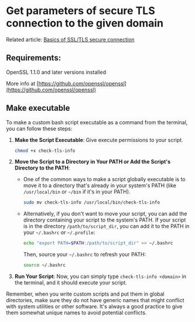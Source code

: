 # Get parameters of secure TLS connection to the given domain

Related article: [Basics of SSL/TLS secure connection](https://brain2life.hashnode.dev/basics-of-ssltls-secure-connection)

## Requirements:
OpenSSL 1.1.0 and later versions installed

More info at [https://github.com/openssl/openssl](https://github.com/openssl/openssl)

## Make executable
To make a custom bash script executable as a command from the terminal, you can follow these steps:

1. **Make the Script Executable**:
   Give execute permissions to your script.
   ```bash
   chmod +x check-tls-info
   ```

2. **Move the Script to a Directory in Your PATH or Add the Script's Directory to the PATH**:

   - One of the common ways to make a script globally executable is to move it to a directory that's already in your system's PATH (like `/usr/local/bin` or `~/bin` if it's in your PATH).

     ```bash
     sudo mv check-tls-info /usr/local/bin/check-tls-info
     ```

   - Alternatively, if you don't want to move your script, you can add the directory containing your script to the system's PATH. If your script is in the directory `/path/to/script_dir`, you can add it to the PATH in your `~/.bashrc` or `~/.profile`:

     ```bash
     echo "export PATH=$PATH:/path/to/script_dir" >> ~/.bashrc
     ```

     Then, source your `~/.bashrc` to refresh your PATH:
     ```bash
     source ~/.bashrc
     ```

4. **Run Your Script**:
   Now, you can simply type `check-tls-info <domain>` in the terminal, and it should execute your script.

Remember, when you write custom scripts and put them in global directories, make sure they do not have generic names that might conflict with system utilities or other software. It's always a good practice to give them somewhat unique names to avoid potential conflicts.
